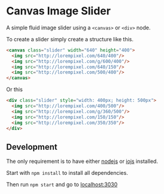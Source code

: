 # Canvas Image Slider

A simple fluid image slider using a `<canvas>` or `<div>` node.

To create a slider simply create a structure like this.

```html
<canvas class="slider" width="640" height="400">
  <img src="http://lorempixel.com/640/400"/>
  <img src="http://lorempixel.com/g/600/400"/>
  <img src="http://lorempixel.com/640/150"/>
  <img src="http://lorempixel.com/500/400"/>
</canvas>
```

Or this

```html
<div class="slider" style="width: 400px; height: 500px">
  <img src="http://lorempixel.com/400/500"/>
  <img src="http://lorempixel.com/g/360/500"/>
  <img src="http://lorempixel.com/150/150"/>
  <img src="http://lorempixel.com/350/350"/>
</div>
```

## Development
The only requirement is to have either [nodejs][1] or [iojs][2] installed.

Start with `npm install` to install all dependencies.

Then run `npm start` and go to [localhost:3030](http://localhost:3030)

 [1]: https://nodejs.org/
 [2]: https://iojs.org/
